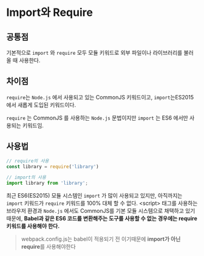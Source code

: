 # Import와 Require

## 공통점

기본적으로 `import` 와 `require` 모두 모듈 키워드로 외부 파일이나 라이브러리를 불러올 때 사용한다.

## 차이점

`require`는 `Node.js` 에서 사용되고 있는 CommonJS 키워드이고, `import`는ES2015에서 새롭게 도입된 키워드이다. 

`require` 는 CommonJS 를 사용하는 `Node.js` 문법이지만 `import` 는 ES6 에서만 사용되는 키워드임.

## 사용법

```js
// require의 사용
const library = require('library')

// import의 사용
import library from 'library';
```

최근 ES6(ES2015) 모듈 시스템인 `import` 가 많이 사용되고 있지만, 아직까지는 `import` 키워드가 `require` 키워드를 100% 대체 할 수 없다. \<script> 태그를 사용하는 브라우저 환경과 `Node.js` 에서도 CommonJS를 기본 모듈 시스템으로 채택하고 있기 때문에, **Babel과 같은 ES6 코드를 변환해주는 도구를 사용할 수 없는 경우에는 require 키워드를 사용해야 한다.**

> webpack.config.js는 babel이 적용되기 전 이기때문에 **import가 아닌 require**를 사용해야한다
